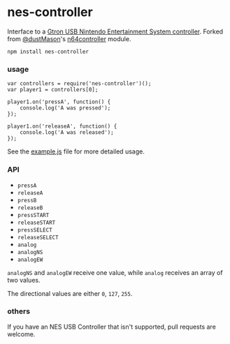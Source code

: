 nes-controller
==============

Interface to a
[Gtron USB Nintendo Entertainment System controller](http://www.amazon.com/gp/product/B002YVD3KM).
Forked from [@dustMason](https://github.com/dustMason)'s [n64controller](https://github.com/dustMason/n64controller) module.

`npm install nes-controller`

### usage

```
var controllers = require('nes-controller')();
var player1 = controllers[0];

player1.on('pressA', function() {
    console.log('A was pressed');
});

player1.on('releaseA', function() {
    console.log('A was released');
});

```

See the [example.js](example.js) file for more detailed usage.

### API

 - `pressA`
 - `releaseA`
 - `pressB`
 - `releaseB`
 - `pressSTART`
 - `releaseSTART`
 - `pressSELECT`
 - `releaseSELECT`
 - `analog`
 - `analogNS`
 - `analogEW`

`analogNS` and `analogEW` receive one value, while `analog` receives an array of two values.

The directional values are either `0`, `127`, `255`.


### others

If you have an NES USB Controller that isn't supported, pull requests are welcome.